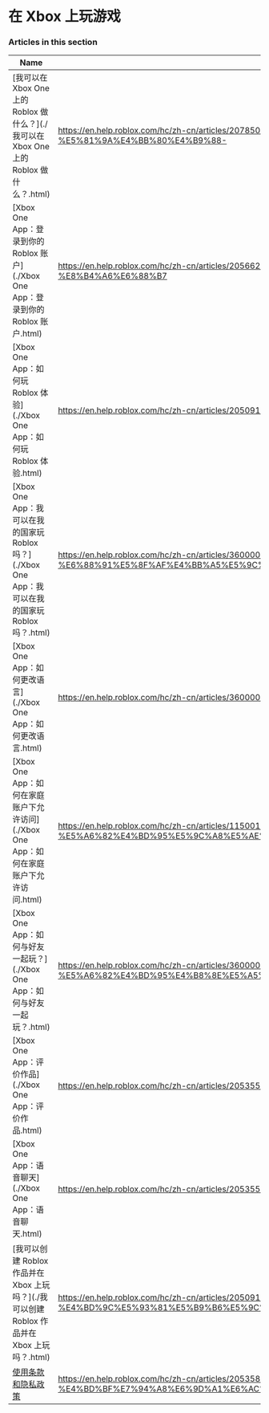 # 在 Xbox 上玩游戏  
### Articles in this section
Name|URL
-|-
[我可以在 Xbox One 上的 Roblox 做什么？](./我可以在 Xbox One 上的 Roblox 做什么？.html) |https://en.help.roblox.com/hc/zh-cn/articles/207850783-%E6%88%91%E5%8F%AF%E4%BB%A5%E5%9C%A8-Xbox-One-%E4%B8%8A%E7%9A%84-Roblox-%E5%81%9A%E4%BB%80%E4%B9%88-
[Xbox One App：登录到你的 Roblox 账户](./Xbox One App：登录到你的 Roblox 账户.html) |https://en.help.roblox.com/hc/zh-cn/articles/205662594-Xbox-One-App-%E7%99%BB%E5%BD%95%E5%88%B0%E4%BD%A0%E7%9A%84-Roblox-%E8%B4%A6%E6%88%B7
[Xbox One App：如何玩 Roblox 体验](./Xbox One App：如何玩 Roblox 体验.html) |https://en.help.roblox.com/hc/zh-cn/articles/205091984-Xbox-One-App-%E5%A6%82%E4%BD%95%E7%8E%A9-Roblox-%E4%BD%93%E9%AA%8C
[Xbox One App：我可以在我的国家玩 Roblox 吗？](./Xbox One App：我可以在我的国家玩 Roblox 吗？.html) |https://en.help.roblox.com/hc/zh-cn/articles/360000334743-Xbox-One-App-%E6%88%91%E5%8F%AF%E4%BB%A5%E5%9C%A8%E6%88%91%E7%9A%84%E5%9B%BD%E5%AE%B6%E7%8E%A9-Roblox-%E5%90%97-
[Xbox One App：如何更改语言](./Xbox One App：如何更改语言.html) |https://en.help.roblox.com/hc/zh-cn/articles/360000273466-Xbox-One-App-%E5%A6%82%E4%BD%95%E6%9B%B4%E6%94%B9%E8%AF%AD%E8%A8%80
[Xbox One App：如何在家庭账户下允许访问](./Xbox One App：如何在家庭账户下允许访问.html) |https://en.help.roblox.com/hc/zh-cn/articles/115001279786-Xbox-One-App-%E5%A6%82%E4%BD%95%E5%9C%A8%E5%AE%B6%E5%BA%AD%E8%B4%A6%E6%88%B7%E4%B8%8B%E5%85%81%E8%AE%B8%E8%AE%BF%E9%97%AE
[Xbox One App：如何与好友一起玩？](./Xbox One App：如何与好友一起玩？.html) |https://en.help.roblox.com/hc/zh-cn/articles/360000334526-Xbox-One-App-%E5%A6%82%E4%BD%95%E4%B8%8E%E5%A5%BD%E5%8F%8B%E4%B8%80%E8%B5%B7%E7%8E%A9-
[Xbox One App：评价作品](./Xbox One App：评价作品.html) |https://en.help.roblox.com/hc/zh-cn/articles/205355420-Xbox-One-App-%E8%AF%84%E4%BB%B7%E4%BD%9C%E5%93%81
[Xbox One App：语音聊天](./Xbox One App：语音聊天.html) |https://en.help.roblox.com/hc/zh-cn/articles/205355430-Xbox-One-App-%E8%AF%AD%E9%9F%B3%E8%81%8A%E5%A4%A9
[我可以创建 Roblox 作品并在 Xbox 上玩吗？](./我可以创建 Roblox 作品并在 Xbox 上玩吗？.html) |https://en.help.roblox.com/hc/zh-cn/articles/205091994-%E6%88%91%E5%8F%AF%E4%BB%A5%E5%88%9B%E5%BB%BA-Roblox-%E4%BD%9C%E5%93%81%E5%B9%B6%E5%9C%A8-Xbox-%E4%B8%8A%E7%8E%A9%E5%90%97-
[使用条款和隐私政策](./使用条款和隐私政策.html) |https://en.help.roblox.com/hc/zh-cn/articles/205358110-%E4%BD%BF%E7%94%A8%E6%9D%A1%E6%AC%BE%E5%92%8C%E9%9A%90%E7%A7%81%E6%94%BF%E7%AD%96